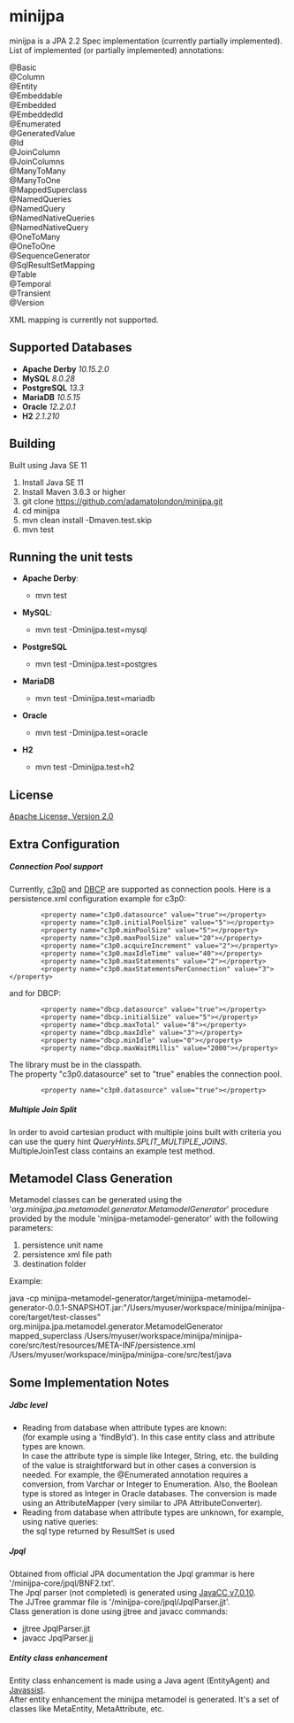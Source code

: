 # minijpa
minijpa is a JPA 2.2 Spec implementation (currently partially implemented).  
List of implemented (or partially implemented) annotations:  

@Basic  
@Column  
@Entity  
@Embeddable  
@Embedded  
@EmbeddedId  
@Enumerated  
@GeneratedValue  
@Id  
@JoinColumn  
@JoinColumns  
@ManyToMany  
@ManyToOne  
@MappedSuperclass  
@NamedQueries  
@NamedQuery  
@NamedNativeQueries  
@NamedNativeQuery  
@OneToMany  
@OneToOne  
@SequenceGenerator  
@SqlResultSetMapping  
@Table  
@Temporal  
@Transient  
@Version  


XML mapping is currently not supported.  

## Supported Databases  
- **Apache Derby** *10.15.2.0*  
- **MySQL** *8.0.28*  
- **PostgreSQL** *13.3*  
- **MariaDB** *10.5.15*  
- **Oracle** *12.2.0.1*  
- **H2** *2.1.210*  

## Building  
Built using Java SE 11    
1. Install Java SE 11  
2. Install Maven 3.6.3 or higher  
3. git clone https://github.com/adamatolondon/minijpa.git
4. cd minijpa  
5. mvn clean install -Dmaven.test.skip  
6. mvn test  

## Running the unit tests  
- **Apache Derby**:  
     - mvn test  
  

- **MySQL**:  
    - mvn test -Dminijpa.test=mysql  
  

- **PostgreSQL**  
    - mvn test -Dminijpa.test=postgres  
  

- **MariaDB**  
    - mvn test -Dminijpa.test=mariadb  
  

- **Oracle**  
    - mvn test -Dminijpa.test=oracle  
  

- **H2**  
    - mvn test -Dminijpa.test=h2  
  
## License  
[Apache License, Version 2.0](https://www.apache.org/licenses/LICENSE-2.0)  


## Extra Configuration  
##### Connection Pool support  
Currently, [c3p0](https://www.mchange.com/projects/c3p0/) and [DBCP](https://commons.apache.org/proper/commons-dbcp/) are supported as connection pools. Here is a persistence.xml configuration example for c3p0:  

            <property name="c3p0.datasource" value="true"></property>
            <property name="c3p0.initialPoolSize" value="5"></property>
            <property name="c3p0.minPoolSize" value="5"></property>
            <property name="c3p0.maxPoolSize" value="20"></property>
            <property name="c3p0.acquireIncrement" value="2"></property>
            <property name="c3p0.maxIdleTime" value="40"></property>
            <property name="c3p0.maxStatements" value="2"></property>
            <property name="c3p0.maxStatementsPerConnection" value="3"></property>

and for DBCP:  

            <property name="dbcp.datasource" value="true"></property>
            <property name="dbcp.initialSize" value="5"></property>
            <property name="dbcp.maxTotal" value="8"></property>
            <property name="dbcp.maxIdle" value="3"></property>
            <property name="dbcp.minIdle" value="0"></property>
            <property name="dbcp.maxWaitMillis" value="2000"></property>

The library must be in the classpath.  
The property "c3p0.datasource" set to "true" enables the connection pool.

            <property name="c3p0.datasource" value="true"></property>

##### Multiple Join Split  
In order to avoid cartesian product with multiple joins built with criteria you can use the query hint *QueryHints.SPLIT_MULTIPLE_JOINS*.
MultipleJoinTest class contains an example test method.

## Metamodel Class Generation  
Metamodel classes can be generated using the '*org.minijpa.jpa.metamodel.generator.MetamodelGenerator*' procedure provided by the module 'minijpa-metamodel-generator' with the following parameters:  

1. persistence unit name  
2. persistence xml file path  
3. destination folder  


Example:  

java -cp minijpa-metamodel-generator/target/minijpa-metamodel-generator-0.0.1-SNAPSHOT.jar:"/Users/myuser/workspace/minijpa/minijpa-core/target/test-classes" org.minijpa.jpa.metamodel.generator.MetamodelGenerator mapped_superclass /Users/myuser/workspace/minijpa/minijpa-core/src/test/resources/META-INF/persistence.xml /Users/myuser/workspace/minijpa/minijpa-core/src/test/java

## Some Implementation Notes  
##### Jdbc level  
- Reading from database when attribute types are known:  
(for example using a 'findById'). In this case entity class and attribute types are known.  
In case the attribute type is simple like Integer, String, etc. the building of the value is straightforward but in other cases a conversion is needed. For example, the @Enumerated annotation requires a conversion, from Varchar or Integer to Enumeration. Also, the Boolean type is stored as Integer in Oracle databases. The conversion is made using an AttributeMapper (very similar to JPA AttributeConverter).  
- Reading from database when attribute types are unknown, for example, using native queries:  
the sql type returned by ResultSet is used  

##### Jpql  
Obtained from official JPA documentation the Jpql grammar is here '/minijpa-core/jpql/BNF2.txt'.  
The Jpql parser (not completed) is generated using [JavaCC v7.0.10](https://javacc.github.io/javacc/).  
The JJTree grammar file is '/minijpa-core/jpql/JpqlParser.jjt'.  
Class generation is done using jjtree and javacc commands:  
- jjtree JpqlParser.jjt  
- javacc JpqlParser.jj  

##### Entity class enhancement  
Entity class enhancement is made using a Java agent (EntityAgent) and [Javassist](https://www.javassist.org/).  
After entity enhancement the minijpa metamodel is generated. It's a set of classes like MetaEntity, MetaAttribute, etc.  




